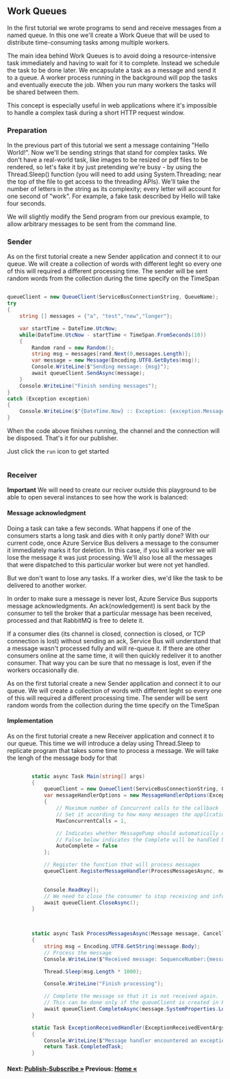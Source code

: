 ## Work Queues

In the first tutorial we wrote programs to send and receive messages from a named queue. In this one we'll create a Work Queue that will be used to distribute time-consuming tasks among multiple workers.

The main idea behind Work Queues is to avoid doing a resource-intensive task immediately and having to wait for it to complete. Instead we schedule the task to be done later. We encapsulate a task as a message and send it to a queue. A worker process running in the background will pop the tasks and eventually execute the job. When you run many workers the tasks will be shared between them.

This concept is especially useful in web applications where it's impossible to handle a complex task during a short HTTP request window.

### Preparation

In the previous part of this tutorial we sent a message containing "Hello World!". Now we'll be sending strings that stand for complex tasks. We don't have a real-world task, like images to be resized or pdf files to be rendered, so let's fake it by just pretending we're busy - by using the Thread.Sleep() function (you will need to add using System.Threading; near the top of the file to get access to the threading APIs). We'll take the number of letters in the string as its complexity; every letter will account for one second of "work". For example, a fake task described by Hello will take four seconds.

We will slightly modify the Send program from our previous example, to allow arbitrary messages to be sent from the command line. 

### Sender

As on the first tutorial create a new Sender application and connect it to our queue.
We will create a collection of words with different leght so every one of this will required a different processing time.
The sender will be sent random words from the collection during the time specify on the TimeSpan


```cs

queueClient = new QueueClient(ServiceBusConnectionString, QueueName);        
try
{
    string [] messages = {"a", "test","new","longer"};

    var startTime = DateTime.UtcNow;
    while(DateTime.UtcNow - startTime < TimeSpan.FromSeconds(10))
    {
        Random rand = new Random();                  
        string msg = messages[rand.Next(0,messages.Length)];  
        var message = new Message(Encoding.UTF8.GetBytes(msg));
        Console.WriteLine($"Sending message: {msg}");
        await queueClient.SendAsync(message);
    } 
    Console.WriteLine("Finish sending messages");               
}
catch (Exception exception)
{
    Console.WriteLine($"{DateTime.Now} :: Exception: {exception.Message}");
}   

```

When the code above finishes running, the channel and the connection will be disposed. That's it for our publisher.

Just click the `run` icon to get started

``` cs  --source-file .\WorkQueues\Sender\Program.cs --project .\WorkQueues\Sender\Sender.csproj 
```

### Receiver

**Important** We will need to create our reciver outside this playground to be able to open several instances to see how the work is balanced:

#### Message acknowledgment

Doing a task can take a few seconds. What happens if one of the consumers starts a long task and dies with it only partly done? With our current code, once Azure Service Bus delivers a message to the consumer it immediately marks it for deletion. In this case, if you kill a worker we will lose the message it was just processing. We'll also lose all the messages that were dispatched to this particular worker but were not yet handled.

But we don't want to lose any tasks. If a worker dies, we'd like the task to be delivered to another worker.

In order to make sure a message is never lost, Azure Service Bus supports message acknowledgments. An ack(nowledgement) is sent back by the consumer to tell the broker that a particular message has been received, processed and that RabbitMQ is free to delete it.

If a consumer dies (its channel is closed, connection is closed, or TCP connection is lost) without sending an ack, Service Bus will understand that a message wasn't processed fully and will re-queue it. If there are other consumers online at the same time, it will then quickly redeliver it to another consumer. That way you can be sure that no message is lost, even if the workers occasionally die.

As on the first tutorial create a new Sender application and connect it to our queue.
We will create a collection of words with different leght so every one of this will required a different processing time.
The sender will be sent random words from the collection during the time specify on the TimeSpan

#### Implementation

As on the first tutorial create a new Receiver application and connect it to our queue.
This time we will introduce a delay using Thread.Sleep to replicate program that takes some time to process a message. We will take the lengh of the message body for that

```cs

        static async Task Main(string[] args)
        {
            queueClient = new QueueClient(ServiceBusConnectionString, QueueName);  
            var messageHandlerOptions = new MessageHandlerOptions(ExceptionReceivedHandler)
            {
                // Maximum number of Concurrent calls to the callback `ProcessMessagesAsync`, set to 1 for simplicity.
                // Set it according to how many messages the application wants to process in parallel.
                MaxConcurrentCalls = 1,

                // Indicates whether MessagePump should automatically complete the messages after returning from User Callback.
                // False below indicates the Complete will be handled by the User Callback as in `ProcessMessagesAsync` below.
                AutoComplete = false
            };

            // Register the function that will process messages
            queueClient.RegisterMessageHandler(ProcessMessagesAsync, messageHandlerOptions);
          

            Console.ReadKey();
            // We need to close the consumer to stop receiving and inform Service Bus broker
            await queueClient.CloseAsync();
        }      

      

        static async Task ProcessMessagesAsync(Message message, CancellationToken token)
        {
            string msg = Encoding.UTF8.GetString(message.Body);
            // Process the message
            Console.WriteLine($"Received message: SequenceNumber:{message.SystemProperties.SequenceNumber} Body:{msg}");

            Thread.Sleep(msg.Length * 1000);

            Console.WriteLine("Finish processing");

            // Complete the message so that it is not received again.
            // This can be done only if the queueClient is created in ReceiveMode.PeekLock mode (which is default).
            await queueClient.CompleteAsync(message.SystemProperties.LockToken);       
        }

        static Task ExceptionReceivedHandler(ExceptionReceivedEventArgs exceptionReceivedEventArgs)
        {
            Console.WriteLine($"Message handler encountered an exception {exceptionReceivedEventArgs.Exception}.");            
            return Task.CompletedTask;
        }
```

#### Next: [Publish-Subscribe  &raquo;](./PublishSubscribe.md) Previous: [Home &laquo;](./HelloWorld.md)